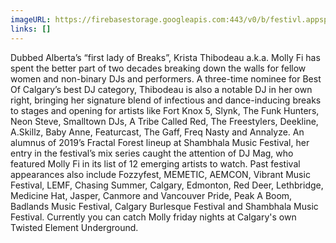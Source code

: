 ```yaml
---
imageURL: https://firebasestorage.googleapis.com:443/v0/b/festivl.appspot.com/o/userContent%2F988642C7-0F56-4CD9-B3EF-CD6784F7D92D.png?alt=media&token=35c2b5c8-c52e-4fd5-9f53-40c0489cafd0
links: []
---
```

Dubbed Alberta’s “first lady of Breaks”, Krista Thibodeau a.k.a. Molly Fi has spent the better part of two decades breaking down the walls for fellow women and non-binary DJs and performers. A three-time nominee for Best Of Calgary’s best DJ category, Thibodeau is also a notable DJ in her own right, bringing her signature blend of infectious and dance-inducing breaks to stages and opening for artists like Fort Knox 5, Slynk, The Funk Hunters, Neon Steve, Smalltown DJs, A Tribe Called Red, The Freestylers, Deekline, A.Skillz, Baby Anne, Featurcast, The Gaff, Freq Nasty and Annalyze. An alumnus of 2019’s Fractal Forest lineup at Shambhala Music Festival, her entry in the festival’s mix series caught the attention of DJ Mag, who featured Molly Fi in its list of 12 emerging artists to watch. Past festival appearances also include Fozzyfest, MEMETIC, AEMCON, Vibrant Music Festival, LEMF, Chasing Summer, Calgary, Edmonton, Red Deer, Lethbridge, Medicine Hat, Jasper, Canmore and Vancouver Pride, Peak A Boom, Badlands Music Festival, Calgary Burlesque Festival and Shambhala Music Festival. Currently you can catch Molly friday nights at Calgary's own Twisted Element Underground.